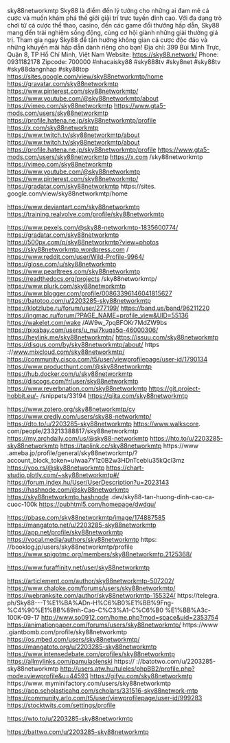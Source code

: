 sky88networkmtp
Sky88 là điểm đến lý tưởng cho những ai đam mê cá cược và muốn khám phá thế giới giải trí trực tuyến đỉnh cao. Với đa dạng trò chơi từ cá cược thể thao, casino, đến các game đổi thưởng hấp dẫn, Sky88 mang đến trải nghiệm sống động, cùng cơ hội giành những giải thưởng giá trị. Tham gia ngay Sky88 để tận hưởng không gian cá cược độc đáo và những khuyến mãi hấp dẫn dành riêng cho bạn!
Địa chỉ: 399 Bùi Minh Trực, Quận 8, TP Hồ Chí Minh, Việt Nam
Website: https://sky88.network/
Phone: 0931182178
Zipcode: 700000
#nhacaisky88 #sky888tv #sky8net #sky88tv #sky88dangnhap #sky88top
https://sites.google.com/view/sky88networkmtp/home 
https://gravatar.com/sky88networkmtp 
https://www.pinterest.com/sky88networkmtp/ 
https://www.youtube.com/@sky88networkmtp/about 
https://vimeo.com/sky88networkmtp 
https://www.gta5-mods.com/users/sky88networkmtp 
https://profile.hatena.ne.jp/sky88networkmtp/profile 
https://x.com/sky88networkmtp 
https://www.twitch.tv/sky88networkmtp/about
https://www.twitch.tv/sky88networkmtp/about 
https://profile.hatena.ne.jp/sky88networkmtp/profile 
https://www.gta5-mods.com/users/sky88networkmtp 
https://x.com /sky88networkmtp 
https://vimeo.com/sky88networkmtp 
https://www.youtube.com/@sky88networkmtp 
https://www.pinterest.com/sky88networkmtp/ 
https://gradatar.com/sky88networkmtp 
https://sites. google.com/view/sky88networkmtp/home

https://www.deviantart.com/sky88networkmtp 
https://training.realvolve.com/profile/sky88networkmtp

https://www.pexels.com/@sky88-networkmtp-1835600774/ 
https://gradatar.com/sky88networkmtp 
https://500px.com/p/sky88networkmtp?view=photos 
https://sky88networkmtp.wordpress.com / 
https://www.reddit.com/user/Wild-Profile-9964/ 
https://glose.com/u/sky88networkmtp 
https://www.pearltrees.com/sky88networkmtp 
https://readthedocs.org/projects /sky88networkmtp/ 
https://www.plurk.com/sky88networkmtp 
https://www.blogger.com/profile/00863396146041815627 
https://batotoo.com/u/2203285-sky88networkmtp 
https://klotzlube.ru/forum/user/277199/ 
https://band.us/band/96211220 
https://ingmac.ru/forum/?PAGE_NAME=profile_view&UID=55136 
https://wakelet.com/wake /AW9w_7pqBFOKr7MdZW9bs 
https://pixabay.com/users/u_nui7kuqa5q-46000306/ 
https://heylink.me/sky88networkmtp/ 
https://issuu.com/sky88networkmtp 
https://disqus.com/by/sky88networkmtp/about/ 
https ://www.mixcloud.com/sky88networkmtp/ 
https://community.cisco.com/t5/user/viewprofilepage/user-id/1790134 
https://www.producthunt.com/@sky88networkmtp 
https://hub.docker.com/u/sky88networkmtp 
https://discogs.com/fr/user/sky88networkmtp 
https://www.reverbnation.com/sky88networkmtp 
https://git.project-hobbit.eu/- /snippets/33194 
https://qiita.com/sky88networkmtp

https://www.zotero.org/sky88networkmtp/cv 
https://www.credly.com/users/sky88-networkmtp/ 
https://dto.to/u/2203285-sky88networkmtp 
https://www.walkscore. com/people/233213388817/sky88networkmtp 
https://my.archdaily.com/us/@sky88-networkmtp 
https://hto.to/u/2203285-sky88networkmtp 
https://taplink.cc/sky88networkmtp 
https://www .ameba.jp/profile/general/sky88networkmtp/?account_block_token=uIwaa7Y1z0B2w3HDnTcebIu35kQcl3mz 
https://yoo.rs/@sky88networkmtp 
https://chart-studio.plotly.com/~sky88networkmtp#/ 
https://forum.index.hu/User/UserDescription?u=2023143 
https://hashnode.com/@sky88networkmtp 
https://sky88networkmtp.hashnode .dev/sky88-tan-huong-dinh-cao-ca-cuoc-100k 
https://pubhtml5.com/homepage/dwdqu/

https://pbase.com/sky88networkmtp/image/174887585 
https://mangatoto.net/u/2203285-sky88networkmtp 
https://app.net/profile/sky88networkmtp 
https://vocal.media/authors/sky88networkmtp 
https: //booklog.jp/users/sky88networkmtp/profile 
https://www.spigotmc.org/members/sky88networkmtp.2125368/

https://www.furaffinity.net/user/sky88networkmtp

https://articlement.com/author/sky88networkmtp-507202/ 
https://www.chaloke.com/forums/users/sky88networkmtp/ 
https://webranksite.com/author/sky88networkmtp-155324/ 
https://telegra. ph/Sky88---T%E1%BA%ADn-H%C6%B0%E1%BB%9Fng-%C4%90%E1%BB%89nh-Cao-C%C3%A1-C%C6%B0 %E1%BB%A3c-100K-09-17 
http://www.so0912.com/home.php?mod=space&uid=2353754 
https://animationpaper.com/forums/users/sky88networkmtp/ 
https://www .giantbomb.com/profile/sky88networkmtp 
https://os.mbed.com/users/sky88networkmtp/ 
https://mangatoto.org/u/2203285-sky88networkmtp 
https://www.intensedebate.com/profiles/sky88networkmtp 
https://allmylinks.com/pamulaolenski 
https:// ://batotwo.com/u/2203285-sky88networkmtp 
http://users.atw.hu/tuleles/phpBB2/profile.php?mode=viewprofile&u=44593 
https://gifyu.com/sky88networkmtp 
https://www. myminifactory.com/users/sky88networkmtp 
https://app.scholasticahq.com/scholars/331516-sky88network-mtp 
https://community.arlo.com/t5/user/viewprofilepage/user-id/999283 
https://stocktwits.com/settings/profile

https://wto.to/u/2203285-sky88networkmtp

https://battwo.com/u/2203285-sky88networkmtp

